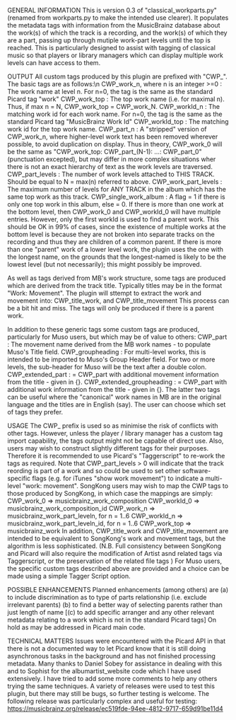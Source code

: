 GENERAL INFORMATION
This is version 0.3 of "classical_workparts.py" (renamed from workparts.py to make the intended use clearer).
It populates the metadata tags with information from the MusicBrainz database about the work(s) of which the track is a recording, and the work(s) of which they are a part, passing up through mutiple work-part levels until the top is reached.
This is particularly designed to assist with tagging of classical music so that players or library managers which can display multiple work levels can have access to them.

OUTPUT 
All custom tags produced by this plugin are prefixed with "CWP_". The basic tags are as follows:\n
	CWP_work_n, where n is an integer >=0 : The work name at level n. For n=0, the tag is the same as the standard Picard tag "work"
	CWP_work_top : The top work name (i.e. for maximal n). Thus, if max n = N, CWP_work_top = CWP_work_N.
	CWP_workId_n : The matching work id for each work name. For n=0, the tag is the same as the standard Picard tag "MusicBrainz Work Id"
	CWP_workId_top : The matching work id for the top work name.
	CWP_part_n : A "stripped" version of CWP_work_n, where higher-level work text has been removed wherever possible, to avoid duplication on display.
		Thus in theory, CWP_work_0 will be the same as "CWP_work_top: CWP_part_(N-1): ...: CWP_part_0" (punctuation excepted), but may differ in more complex situations wher there is not an exact hierarchy of text as the work levels are traversed.
	CWP_part_levels : The number of work levels attached to THIS TRACK. Should be equal to N = max(n) referred to above.
	CWP_work_part_levels : The maximum number of levels for ANY TRACK in the album which has the same top work as this track.
	CWP_single_work_album : A flag = 1 if there is only one top work in this album, else = 0.
If there is more than one work at the bottom level, then CWP_work_0 and CWP_workId_0 will have multiple entries. However, only the first workId is used to find a parent work. This should be OK in 99% of cases, since the existence of multiple works at the bottom level is because they are not broken into separate tracks on the recording and thus they are children of a common parent. 
If there is more than one "parent" work of a lower level work, the plugin uses the one with the longest name, on the grounds that the longest-named is likely to be the lowest level (but not necessarily); this might possibly be improved.

As well as tags derived from MB's work structure, some tags are produced which are derived from the track title. Typically titles may be in the format "Work: Movement". The plugin will sttempt to extract the work and movement into:
	CWP_title_work, and
	CWP_title_movement
This process can be a bit hit and miss. The tags will only be produced if there is a parent work.

In addition to these generic tags some custom tags are produced, particularly for Muso users, but which may be of value to others:
	CWP_part : The movement name derived from the MB work names - to populate Muso's Title field.
	CWP_groupheading : For multi-level works, this is intended to be imported to Muso's Group Header field. For two or more levels, the sub-header for Muso will be the text after a double colon.
	CWP_extended_part : = CWP_part with additional movement information from the title - given in {}.
	CWP_extended_groupheading : = CWP_part with additional work information from the title - given in {}.
The latter two tags can be useful where the "canonical" work names in MB are in the original language and the titles are in English (say). The user can choose which set of tags they prefer.


USAGE
The CWP_ prefix is used so as minimise the risk of conflicts with other tags. However, unless the player / library manager has a custom tag import capability, the tags output might not be capable of direct use. Also, users may wish to construct slightly different tags for their purposes. Therefore it is recommended to use Picard's "Taggerscript" to re-work the tags as required.
Note that CWP_part_levels > 0 will indicate that the track reording is part of a work and so could be used to set other software-specific flags (e.g. for iTunes "show work movement") to indicate a multi-level "work: movement".
SongKong users may wish to map the CWP tags to those produced by SongKong, in which case the mappings are simply:
	CWP_work_0 => musicbrainz_work_composition
	CWP_workId_0 => musicbrainz_work_composition_id
	CWP_work_n => musicbrainz_work_part_leveln, for n = 1..6
	CWP_workId_n => musicbrainz_work_part_leveln_id, for n = 1..6
	CWP_work_top => musicbrainz_work 
In addition, CWP_title_work and CWP_title_movement are intended to be equivalent to SongKong's work and movement tags, but the algorithm is less sophisticated.
(N.B. Full consistency between SongKong and Picard will also require the modification of Artist asnd related tags via Taggerscript, or the preservation of the related file tags )
For Muso users, the specific custom tags described above are provided and a choice can be made using a simple Tagger Script option.

POSSIBLE ENHANCEMENTS
Planned enhancements (among others) are 
(a) to include discrimination as to type of parts relationship (i.e. exclude irrelevant parents)
(b) to find a better way of selecting parents rather than just length of name
[(c) to add specific arranger and any other relevant metadata relating to a work which is not in the standard Picard tags] On hold as may be addressed in Picard main code.

TECHNICAL MATTERS
Issues were encountered with the Picard API in that there is not a documented way to let Picard know that it is still doing asynchronous tasks in the background and has not finished processing metadata. Many thanks to Daniel Sobey for assistance in dealing with this and to Sophist for the albumartist_website code which I have used extensively. I have tried to add some more comments to help any others trying the same techniques.
A variety of releases were used to test this plugin, but there may still be bugs, so further testing is welcome. The following release was particularly complex and useful for testing: https://musicbrainz.org/release/ec519fde-94ee-4812-9717-659d91be11d4